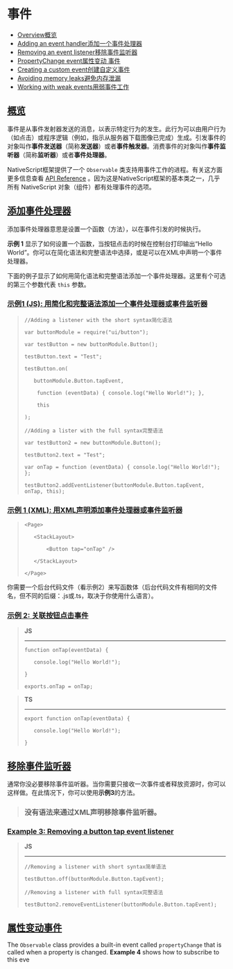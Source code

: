 # **事件**

* [Overview概览](http://docs.nativescript.org/core-concepts/events#overview)
* [Adding an event handler添加一个事件处理器](http://docs.nativescript.org/core-concepts/events#adding-an-event-handler)
* [Removing an event listener移除事件监听器](http://docs.nativescript.org/core-concepts/events#removing-an-event-listener)
* [PropertyChange event属性变动 事件](http://docs.nativescript.org/core-concepts/events#propertychange-event)
* [Creating a custom event创建自定义事件](http://docs.nativescript.org/core-concepts/events#creating-a-custom-event)
* [Avoiding memory leaks避免内存泄漏](http://docs.nativescript.org/core-concepts/events#avoiding-memory-leaks)
* [Working with weak events用弱事件工作](http://docs.nativescript.org/core-concepts/events#working-with-weak-events)

## [**概览**](http://docs.nativescript.org/core-concepts/events#overview)

事件是从事件发射器发送的消息，以表示特定行为的发生。此行为可以由用户行为（如点击）或程序逻辑（例如，指示从服务器下载图像已完成）生成。引发事件的对象叫作**事件发送器**（简称**发送器**）或者**事件触发器**。消费事件的对象叫作**事件监听器**（简称**监听器**）或者**事件处理器**。

NativeScript框架提供了一个 `Observable` 类支持用事件工作的进程。有关这方面更多信息查看 [API Reference](http://docs.nativescript.org/api-reference/classes/_data_observable_.observable.html) 。因为这是NativeScript框架的基本类之一，几乎所有 NativeScript 对象（组件）都有处理事件的选项。

## [**添加事件处理器**](http://docs.nativescript.org/core-concepts/events#adding-an-event-handler)

添加事件处理器意思是设置一个函数（方法），以在事件引发的时候执行。

**示例 1** 显示了如何设置一个函数，当按钮点击的时候在控制台打印输出“Hello World”。你可以在简化语法和完整语法中选择，或是可以在XML中声明一个事件处理器。

下面的例子显示了如何用简化语法和完整语法添加一个事件处理器。这里有个可选的第三个参数代表 `this` 参数。

### [**示例1 \(JS\): 用简化和完整语法添加一个事件处理器或事件监听器**](http://docs.nativescript.org/core-concepts/events#example-1-javascript-adding-an-event-handler-or-an-event-listener-using-the-short-and-full-syntax)

> `//Adding a listener with the short syntax简化语法 `
> 
> `var buttonModule = require("ui/button"); `
> 
> `var testButton = new buttonModule.Button(); `
> 
> `testButton.text = "Test"; `
> 
> `testButton.on(`
> 
> `    buttonModule.Button.tapEvent, `
> 
> `    function (eventData) { console.log("Hello World!"); },`
> 
> `    this`
> 
> `); `
> 
> `//Adding a lister with the full syntax完整语法 `
> 
> `var testButton2 = new buttonModule.Button(); `
> 
> `testButton2.text = "Test"; `
> 
> `var onTap = function (eventData) { console.log("Hello World!"); }; `
> 
> `testButton2.addEventListener(buttonModule.Button.tapEvent, onTap, this); `

### [**示例 1 \(XML\): 用XML声明添加事件处理器或事件监听器**](http://docs.nativescript.org/core-concepts/events#example-1-xml-adding-an-event-handler-or-an-event-listener-using-an-xml-declaration)

> `<Page> `
> 
> `    <StackLayout> `
> 
> `        <Button tap="onTap" /> `
> 
> `    </StackLayout> `
> 
> `</Page>`

你需要一个后台代码文件（看示例2）来写函数体（后台代码文件有相同的文件名，但不同的后缀：.js或.ts，取决于你使用什么语言）。

### [**示例 2: 关联按钮点击事件**](http://docs.nativescript.org/core-concepts/events#example-2-hooking-to-a-button-tap-event)

> **JS**
> 
> ---
> 
> `function onTap(eventData) { `
> 
> `    console.log("Hello World!"); `
> 
> `} `
> 
> `exports.onTap = onTap; `



> **TS**
> 
> ---
> 
> `export function onTap(eventData) { `
> 
> `    console.log("Hello World!"); `
> 
> `} `

## [**移除事件监听器**](http://docs.nativescript.org/core-concepts/events#removing-an-event-listener)

通常你没必要移除事件监听器。当你需要只接收一次事件或者释放资源时，你可以这样做。在此情况下，你可以使用**示例3**的方法。

> ### **没有语法来通过XML声明移除事件监听器。**

### [**Example 3: Removing a button tap event listener**](http://docs.nativescript.org/core-concepts/events#example-3-removing-a-button-tap-event-listener)

> **JS**
> 
> ---
> 
> `//Removing a listener with short syntax简单语法 `
> 
> `testButton.off(buttonModule.Button.tapEvent); `
> 
> `//Removing a listener with full syntax完整语法 `
> 
> `testButton2.removeEventListener(buttonModule.Button.tapEvent); `

## [**属性变动事件**](http://docs.nativescript.org/core-concepts/events#propertychange-event)

The `Observable` class provides a built-in event called `propertyChange` that is called when a property is changed. **Example 4** shows how to subscribe to this eve



